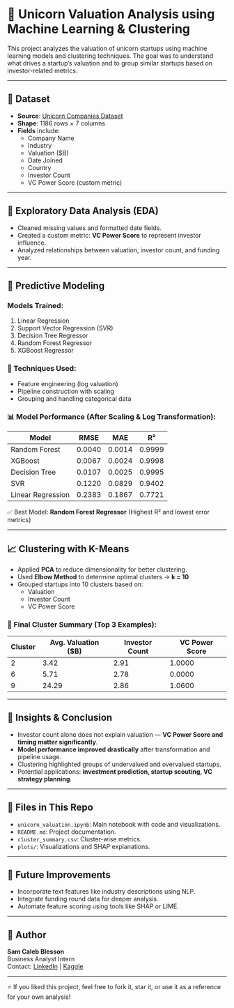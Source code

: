 # 🦄 Unicorn Valuation Analysis using Machine Learning & Clustering

This project analyzes the valuation of unicorn startups using machine learning models and clustering techniques. The goal was to understand what drives a startup’s valuation and to group similar startups based on investor-related metrics.

---

## 📁 Dataset

- **Source**: [Unicorn Companies Dataset](https://www.kaggle.com/datasets/startup-investments/unicorn-companies)
- **Shape**: 1186 rows × 7 columns
- **Fields** include:
  - Company Name
  - Industry
  - Valuation ($B)
  - Date Joined
  - Country
  - Investor Count
  - VC Power Score (custom metric)

---

## 🧪 Exploratory Data Analysis (EDA)

- Cleaned missing values and formatted date fields.
- Created a custom metric: **VC Power Score** to represent investor influence.
- Analyzed relationships between valuation, investor count, and funding year.

---

## 🤖 Predictive Modeling

### Models Trained:
1. Linear Regression  
2. Support Vector Regression (SVR)  
3. Decision Tree Regressor  
4. Random Forest Regressor  
5. XGBoost Regressor  

### 🔁 Techniques Used:
- Feature engineering (log valuation)
- Pipeline construction with scaling
- Grouping and handling categorical data

### 📊 Model Performance (After Scaling & Log Transformation):

| Model             | RMSE     | MAE      | R²       |
|------------------|----------|----------|----------|
| Random Forest     | 0.0040   | 0.0014   | 0.9999   |
| XGBoost           | 0.0067   | 0.0024   | 0.9998   |
| Decision Tree     | 0.0107   | 0.0025   | 0.9995   |
| SVR               | 0.1220   | 0.0829   | 0.9402   |
| Linear Regression | 0.2383   | 0.1867   | 0.7721   |

✅ Best Model: **Random Forest Regressor** (Highest R² and lowest error metrics)

---

## 📈 Clustering with K-Means

- Applied **PCA** to reduce dimensionality for better clustering.
- Used **Elbow Method** to determine optimal clusters → **k = 10**
- Grouped startups into 10 clusters based on:
  - Valuation
  - Investor Count
  - VC Power Score

### 🧾 Final Cluster Summary (Top 3 Examples):

| Cluster | Avg. Valuation ($B) | Investor Count | VC Power Score |
|---------|----------------------|----------------|----------------|
| 2       | 3.42                 | 2.91           | 1.0000         |
| 6       | 5.71                 | 2.78           | 0.0000         |
| 9       | 24.29                | 2.86           | 1.0600         |

---

## 📌 Insights & Conclusion

- Investor count alone does not explain valuation — **VC Power Score and timing matter significantly**.
- **Model performance improved drastically** after transformation and pipeline usage.
- Clustering highlighted groups of undervalued and overvalued startups.
- Potential applications: **investment prediction, startup scouting, VC strategy planning**.

---

## 📂 Files in This Repo

- `unicorn_valuation.ipynb`: Main notebook with code and visualizations.
- `README.md`: Project documentation.
- `cluster_summary.csv`: Cluster-wise metrics.
- `plots/`: Visualizations and SHAP explanations.

---

## 🚀 Future Improvements

- Incorporate text features like industry descriptions using NLP.
- Integrate funding round data for deeper analysis.
- Automate feature scoring using tools like SHAP or LIME.

---

## 🧠 Author

**Sam Caleb Blesson**  
Business Analyst Intern  
Contact: [LinkedIn](https://www.linkedin.com/in/your-profile) | [Kaggle](https://www.kaggle.com/samcalebblesson)

---

⭐ If you liked this project, feel free to fork it, star it, or use it as a reference for your own analysis!

